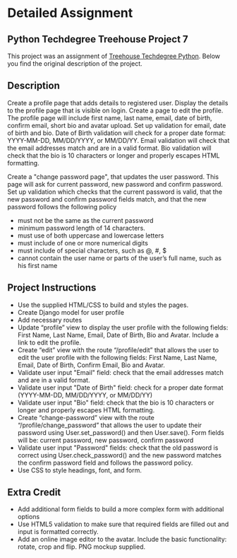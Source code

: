 # Detailed Assignment

## Python Techdegree Treehouse Project 7

This project was an assignment of [Treehouse Techdegree Python](https://teamtreehouse.com/techdegree/python-web-development). Below you find the original description of the project.

## Description

Create a profile page that adds details to registered user. Display the details to the profile page that is visible on login. Create a page to edit the profile. The profile page will include first name, last name, email, date of birth, confirm email, short bio and avatar upload. Set up validation for email, date of birth and bio. Date of Birth validation will check for a proper date format: YYYY-MM-DD, MM/DD/YYYY, or MM/DD/YY. Email validation will check that the email addresses match and are in a valid format. Bio validation will check that the bio is 10 characters or longer and properly escapes HTML formatting.

Create a "change password page", that updates the user password. This page will ask for current password, new password and confirm password. Set up validation which checks that the current password is valid, that the new password and confirm password fields match, and that the new password follows the following policy

- must not be the same as the current password
- minimum password length of 14 characters.
- must use of both uppercase and lowercase letters
- must include of one or more numerical digits
- must include of special characters, such as @, #, $
- cannot contain the user name or parts of the user’s full name, such as his first name

## Project Instructions

- Use the supplied HTML/CSS to build and styles the pages.
- Create Django model for user profile
- Add necessary routes
- Update “profile” view to display the user profile with the following fields: First Name, Last Name, Email, Date of Birth, Bio and Avatar. Include a link to edit the profile.
- Create “edit” view with the route “/profile/edit” that allows the user to edit the user profile with the following fields: First Name, Last Name, Email, Date of Birth, Confirm Email, Bio and Avatar.
- Validate user input "Email" field: check that the email addresses match and are in a valid format.
- Validate user input "Date of Birth" field: check for a proper date format (YYYY-MM-DD, MM/DD/YYYY, or MM/DD/YY)
- Validate user input "Bio" field: check that the bio is 10 characters or longer and properly escapes HTML formatting.
- Create “change-password” view with the route “/profile/change_password” that allows the user to update their password using User.set_password() and then User.save(). Form fields will be: current password, new password, confirm password
- Validate user input "Password" fields: check that the old password is correct using User.check_password() and the new password matches the confirm password field and follows the password policy.
- Use CSS to style headings, font, and form.

## Extra Credit

- Add additional form fields to build a more complex form with additional options
- Use HTML5 validation to make sure that required fields are filled out and input is formatted correctly.
- Add an online image editor to the avatar. Include the basic functionality: rotate, crop and flip. PNG mockup supplied.
